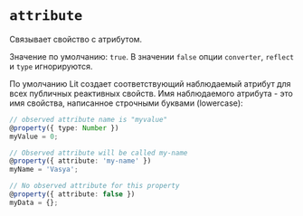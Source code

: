 # `attribute`

Связывает свойство с атрибутом.

Значение по умолчанию: `true`. В значении `false` опции `converter`, `reflect` и `type` игнорируются.

По умолчанию Lit создает соответствующий наблюдаемый атрибут для всех публичных реактивных свойств. Имя наблюдаемого атрибута - это имя свойства, написанное строчными буквами (lowercase):

```ts
// observed attribute name is "myvalue"
@property({ type: Number })
myValue = 0;
```

```ts
// Observed attribute will be called my-name
@property({ attribute: 'my-name' })
myName = 'Vasya';
```

```ts
// No observed attribute for this property
@property({ attribute: false })
myData = {};
```
